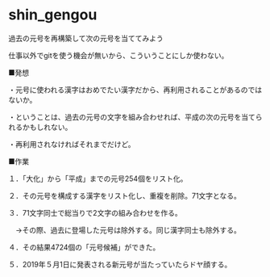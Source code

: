 # shin_gengou
過去の元号を再構築して次の元号を当ててみよう

仕事以外でgitを使う機会が無いから、こういうことにしか使わない。

■発想

・元号に使われる漢字はおめでたい漢字だから、再利用されることがあるのではないか。

・ということは、過去の元号の文字を組み合わせれば、平成の次の元号を当てられるかもしれない。

・再利用されなければそれまでだけど。

■作業

１．「大化」から「平成」までの元号254個をリスト化。

２．その元号を構成する漢字をリスト化し、重複を削除。71文字となる。

３．71文字同士で総当りで2文字の組み合わせを作る。

　→その際、過去に登場した元号は除外する。同じ漢字同士も除外する。
 
４．その結果4724個の「元号候補」ができた。

５．2019年５月1日に発表される新元号が当たっていたらドヤ顔する。
